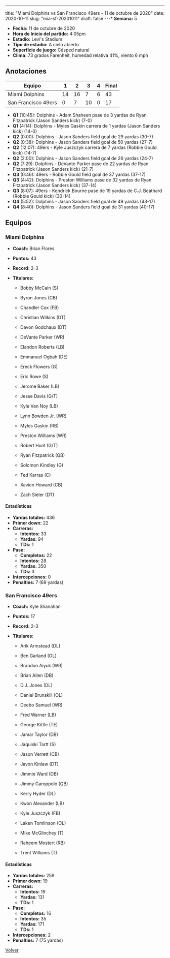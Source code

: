 ---
title: "Miami Dolphins vs San Francisco 49ers - 11 de octubre de 2020"
date: 2020-10-11
slug: "mia-sf-20201011"
draft: false
---* **Semana:** 5
* **Fecha:** 11 de octubre de 2020
* **Hora de Inicio del partido:** 4:05pm
* **Estadio:** Levi's Stadium
* **Tipo de estadio:** A cielo abierto
* **Superficie de juego:** Césped natural
* **Clima:** 73 grados Farenheit, humedad relativa 41%, viento 6 mph




## Anotaciones
| Equipo | 1 | 2 | 3 | 4 | Final |
|--------|---|---|---|---|-------|
| Miami Dolphins  | 14 | 16 | 7 | 6  | 43 |
| San Francisco 49ers  | 0 | 7 | 10 | 0  | 17 |
* **Q1** (10:45): Dolphins - Adam Shaheen pase de 3 yardas de Ryan Fitzpatrick (Jason Sanders kick) (7-0)
* **Q1** (4:14): Dolphins - Myles Gaskin carrera de 1 yardas (Jason Sanders kick) (14-0)
* **Q2** (0:00): Dolphins - Jason Sanders field goal de 29 yardas (30-7)
* **Q2** (0:38): Dolphins - Jason Sanders field goal de 50 yardas (27-7)
* **Q2** (12:07): 49ers - Kyle Juszczyk carrera de 7 yardas (Robbie Gould kick) (14-7)
* **Q2** (2:00): Dolphins - Jason Sanders field goal de 26 yardas (24-7)
* **Q2** (7:29): Dolphins - DeVante Parker pase de 22 yardas de Ryan Fitzpatrick (Jason Sanders kick) (21-7)
* **Q3** (0:46): 49ers - Robbie Gould field goal de 37 yardas (37-17)
* **Q3** (4:42): Dolphins - Preston Williams pase de 32 yardas de Ryan Fitzpatrick (Jason Sanders kick) (37-14)
* **Q3** (8:07): 49ers - Kendrick Bourne pase de 19 yardas de C.J. Beathard (Robbie Gould kick) (30-14)
* **Q4** (5:52): Dolphins - Jason Sanders field goal de 49 yardas (43-17)
* **Q4** (8:40): Dolphins - Jason Sanders field goal de 31 yardas (40-17)


## Equipos


### Miami Dolphins
* **Coach:** Brian Flores
* **Puntos:** 43
* **Record:** 2-3
* **Titulares:** 

  * Bobby McCain (S) 

  * Byron Jones (CB) 

  * Chandler Cox (FB) 

  * Christian Wilkins (DT) 

  * Davon Godchaux (DT) 

  * DeVante Parker (WR) 

  * Elandon Roberts (LB) 

  * Emmanuel Ogbah (DE) 

  * Ereck Flowers (G) 

  * Eric Rowe (S) 

  * Jerome Baker (LB) 

  * Jesse Davis (G/T) 

  * Kyle Van Noy (LB) 

  * Lynn Bowden Jr. (WR) 

  * Myles Gaskin (RB) 

  * Preston Williams (WR) 

  * Robert Hunt (G/T) 

  * Ryan Fitzpatrick (QB) 

  * Solomon Kindley (G) 

  * Ted Karras (C) 

  * Xavien Howard (CB) 

  * Zach Sieler (DT) 

#### Estadísticas
* **Yardas totales:** 436
* **Primer down:** 22
* **Carreras:**
  * **Intentos:** 33
  * **Yardas:** 94
  * **TDs:** 1
* **Pase:**
  * **Completos:** 22
  * **Intentos:** 28
  * **Yardas:** 350
  * **TDs:** 3
* **Intercepciones:** 0
* **Penalties:** 7 (69 yardas)

### San Francisco 49ers
* **Coach:** Kyle Shanahan
* **Puntos:** 17
* **Record:** 2-3
* **Titulares:** 

  * Arik Armstead (DL) 

  * Ben Garland (OL) 

  * Brandon Aiyuk (WR) 

  * Brian Allen (DB) 

  * D.J. Jones (DL) 

  * Daniel Brunskill (OL) 

  * Deebo Samuel (WR) 

  * Fred Warner (LB) 

  * George Kittle (TE) 

  * Jamar Taylor (DB) 

  * Jaquiski Tartt (S) 

  * Jason Verrett (CB) 

  * Javon Kinlaw (DT) 

  * Jimmie Ward (DB) 

  * Jimmy Garoppolo (QB) 

  * Kerry Hyder (DL) 

  * Kwon Alexander (LB) 

  * Kyle Juszczyk (FB) 

  * Laken Tomlinson (OL) 

  * Mike McGlinchey (T) 

  * Raheem Mostert (RB) 

  * Trent Williams (T) 

#### Estadísticas
* **Yardas totales:** 259
* **Primer down:** 19
* **Carreras:**
  * **Intentos:** 19
  * **Yardas:** 131
  * **TDs:** 1
* **Pase:**
  * **Completos:** 16
  * **Intentos:** 35
  * **Yardas:** 171
  * **TDs:** 1
* **Intercepciones:** 2
* **Penalties:** 7 (75 yardas)


[Volver](/historia/2020)
